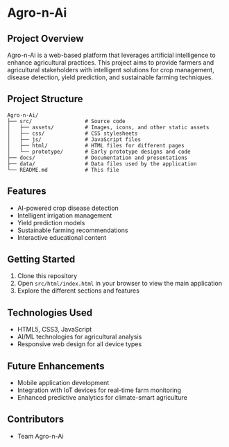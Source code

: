 # Agro-n-Ai

## Project Overview
Agro-n-Ai is a web-based platform that leverages artificial intelligence to enhance agricultural practices. This project aims to provide farmers and agricultural stakeholders with intelligent solutions for crop management, disease detection, yield prediction, and sustainable farming techniques.

## Project Structure
```
Agro-n-Ai/
├── src/                 # Source code
│   ├── assets/          # Images, icons, and other static assets
│   ├── css/             # CSS stylesheets
│   ├── js/              # JavaScript files
│   ├── html/            # HTML files for different pages
│   └── prototype/       # Early prototype designs and code
├── docs/                # Documentation and presentations
├── data/                # Data files used by the application
└── README.md            # This file
```

## Features
- AI-powered crop disease detection
- Intelligent irrigation management
- Yield prediction models
- Sustainable farming recommendations
- Interactive educational content

## Getting Started
1. Clone this repository
2. Open `src/html/index.html` in your browser to view the main application
3. Explore the different sections and features

## Technologies Used
- HTML5, CSS3, JavaScript
- AI/ML technologies for agricultural analysis
- Responsive web design for all device types

## Future Enhancements
- Mobile application development
- Integration with IoT devices for real-time farm monitoring
- Enhanced predictive analytics for climate-smart agriculture

## Contributors
- Team Agro-n-Ai